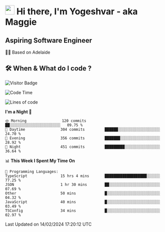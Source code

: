 <h1><img src="https://emojis.slackmojis.com/emojis/images/1531849430/4246/blob-sunglasses.gif?1531849430" width="30"/> Hi there, I'm Yogeshvar - aka Maggie</h1>

## Aspiring Software Engineer
🏂🏻  Based on Adelaide 

## 🛠 When & What do I code ?  

![Visitor Badge](https://visitor-badge.feriirawann.repl.co?username=yogeshvar&repo=yogeshvar&label=Visitors&style=plastic&color=%23457BFF&contentType=svg)

<!--START_SECTION:waka-->
![Code Time](http://img.shields.io/badge/Code%20Time-2%2C695%20hrs%2031%20mins-blue)

![Lines of code](https://img.shields.io/badge/From%20Hello%20World%20I%27ve%20Written-4.1%20million%20lines%20of%20code-blue)

**I'm a Night 🦉** 

```text
🌞 Morning                120 commits         ██░░░░░░░░░░░░░░░░░░░░░░░   09.75 % 
🌆 Daytime                304 commits         ██████░░░░░░░░░░░░░░░░░░░   24.70 % 
🌃 Evening                356 commits         ███████░░░░░░░░░░░░░░░░░░   28.92 % 
🌙 Night                  451 commits         █████████░░░░░░░░░░░░░░░░   36.64 % 
```


📊 **This Week I Spent My Time On** 

```text
💬 Programming Languages: 
TypeScript               15 hrs 4 mins       ███████████████████░░░░░░   77.25 % 
JSON                     1 hr 30 mins        ██░░░░░░░░░░░░░░░░░░░░░░░   07.69 % 
Other                    50 mins             █░░░░░░░░░░░░░░░░░░░░░░░░   04.32 % 
JavaScript               40 mins             █░░░░░░░░░░░░░░░░░░░░░░░░   03.49 % 
TSConfig                 34 mins             █░░░░░░░░░░░░░░░░░░░░░░░░   02.97 % 
```


 Last Updated on 14/02/2024 17:20:12 UTC
<!--END_SECTION:waka-->
